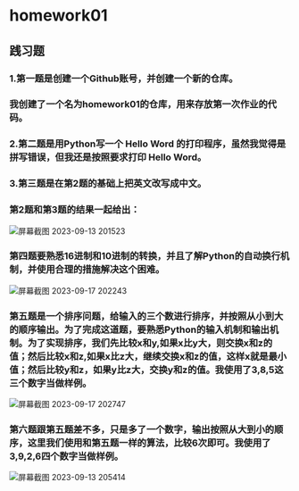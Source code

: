 # homework01
## 践习题
### 1.第一题是创建一个Github账号，并创建一个新的仓库。
### 我创建了一个名为homework01的仓库，用来存放第一次作业的代码。
### 2.第二题是用Python写一个 Hello Word 的打印程序，虽然我觉得是拼写错误，但我还是按照要求打印 Hello Word。
### 3.第三题是在第2题的基础上把英文改写成中文。
### 第2题和第3题的结果一起给出：
![屏幕截图 2023-09-13 201523](https://github.com/WangXueFei11/homework01/assets/144666483/3ec72fe1-021a-4ef4-ad75-4b79dd0215fa)
### 第四题要熟悉16进制和10进制的转换，并且了解Python的自动换行机制，并使用合理的措施解决这个困难。
![屏幕截图 2023-09-17 202243](https://github.com/WangXueFei11/homework01/assets/144666483/2ee4d149-da13-4a04-a414-70628efefba8)
### 第五题是一个排序问题，给输入的三个数进行排序，并按照从小到大的顺序输出。为了完成这道题，要熟悉Python的输入机制和输出机制。为了实现排序，我们先比较x和y,如果x比y大，则交换x和z的值；然后比较x和z,如果x比z大，继续交换x和z的值，这样x就是最小值；然后比较y和z，如果y比z大，交换y和z的值。我使用了3,8,5这三个数字当做样例。
![屏幕截图 2023-09-17 202747](https://github.com/WangXueFei11/homework01/assets/144666483/ed801eb7-c834-4317-8b8f-07cc1473f9d6)
### 第六题跟第五题差不多，只是多了一个数字，输出按照从大到小的顺序，这里我们使用和第五题一样的算法，比较6次即可。我使用了3,9,2,6四个数字当做样例。
![屏幕截图 2023-09-13 205414](https://github.com/WangXueFei11/homework01/assets/144666483/17232465-52be-4010-8da2-9874d799159d)
